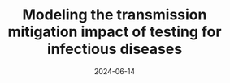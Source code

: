---
title: "Modeling the transmission mitigation impact of testing for infectious diseases"
collection: publications
#permalink: /publication/2009-10-01-paper-title-number-1
#excerpt: 'This paper is about the number 1. The number 2 is left for future work.'
date: 2024-06-14
venue: 'Science Advances'
# slidesurl: 'http://academicpages.github.io/files/slides1.pdf'
paperurl: 'https://doi.org/10.1126/sciadv.adk5108'
#citation: 'Your Name, You. (2009). &quot;Paper Title Number 1.&quot; <i>Journal 1</i>. 1(1).'
---
